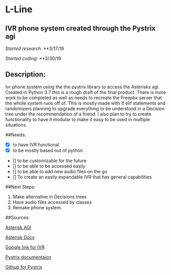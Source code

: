 # L-Line
## IVR phone system created through the Pystrix agi 

*Started research:* **3/17/19

*Started coding:* **3/30/19

## Description:

Ivr phone system using the the pystrix library to access the Asterisks agi. Created in Python 3.7 this is a rough draft of the final 
product. There is more work to be completed as well as needs to recreate the Freepbx server that the whole system runs off of. 
This is mostly made with If elif statements and randomizers planning to upgrade everything to be understood in a Decision tree 
under the recommendation of a friend. I also plan to try to create functionality to have it modular to make it easy to be used in multiple situations.


##Needs:

 - [x] to have IVR functional 
 - [x] to be mostly based out of python 
 - [] to be customizable for the future
 - [] to be able to be accessed easily
 - [] to be able to add new audio files on the go 
 - [] To create an easily expandable IVR that has general capabilities
 
##Next Steps:

1. Make alternative in Decisions trees
2. Have audio files accessed by classes
3. Remake phone system.

##Sources:

[Asterisk AGI](https://www.voip-info.org/asterisk-agi)

[Asterisk Docs](http://www.asteriskdocs.org/en/3rd_Edition/asterisk-book-html-chunk/AGI-communication.html)

[Google link for IVR](https://www.google.com/search?rlz=1C1CHBF_enUS774US774&ei=wwahXI_wM62Rggep0LOIAg&q=writing+IVR+pyst+in+python&oq=writing+IVR+pyst+in+python&gs_l=psy-ab.3...39946.42816..43743...0.0..0.100.948.10j1......0....1..gws-wiz.......33i10.MT04jQDu7Vg)

[Pystrix documentaion](https://buildmedia.readthedocs.org/media/pdf/pystrix/latest/pystrix.pdf)

[Github for Pystrix](https://github.com/IVRTech/pystrix/blob/master/doc/agi/index.rst)

